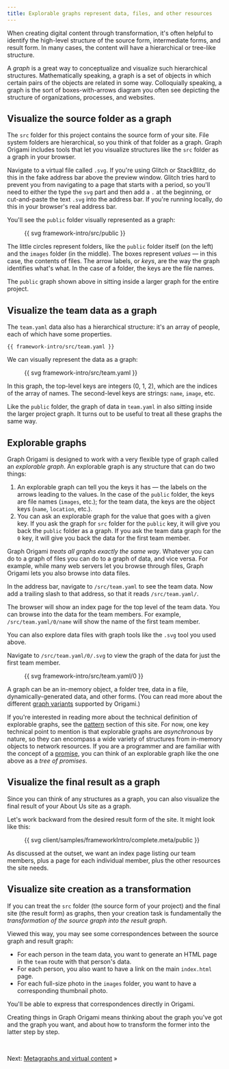 ```yaml
---
title: Explorable graphs represent data, files, and other resources
---
```


When creating digital content through transformation, it's often helpful to identify the high-level structure of the source form, intermediate forms, and result form. In many cases, the content will have a hierarchical or tree-like structure.

A _graph_ is a great way to conceptualize and visualize such hierarchical structures. Mathematically speaking, a graph is a set of objects in which certain pairs of the objects are related in some way. Colloquially speaking, a graph is the sort of boxes-with-arrows diagram you often see depicting the structure of organizations, processes, and websites.

## Visualize the source folder as a graph

The `src` folder for this project contains the source form of your site. File system folders are hierarchical, so you think of that folder as a graph. Graph Origami includes tools that let you visualize structures like the `src` folder as a graph in your browser.

<span class="tutorialStep"></span> Navigate to a virtual file called `.svg`. If you're using Glitch or StackBlitz, do this in the fake address bar above the preview window. Glitch tries hard to prevent you from navigating to a page that starts with a period, so you'll need to either the type the `svg` part and then add a `.` at the beginning, or cut-and-paste the text `.svg` into the address bar. If you're running locally, do this in your browser's real address bar.

You'll see the `public` folder visually represented as a graph:

<figure>
{{ svg framework-intro/src/public }}
</figure>

The little circles represent folders, like the `public` folder itself (on the left) and the `images` folder (in the middle). The boxes represent _values_ — in this case, the contents of files. The arrow labels, or _keys_, are the way the graph identifies what's what. In the case of a folder, the keys are the file names.

The `public` graph shown above in sitting inside a larger graph for the entire project.

## Visualize the team data as a graph

The `team.yaml` data also has a hierarchical structure: it's an array of people, each of which have some properties.

```\yaml
{{ framework-intro/src/team.yaml }}
```

We can visually represent the data as a graph:

<figure>
{{ svg framework-intro/src/team.yaml }}
</figure>

In this graph, the top-level keys are integers (0, 1, 2), which are the indices of the array of names. The second-level keys are strings: `name`, `image`, etc.

Like the `public` folder, the graph of data in `team.yaml` in also sitting inside the larger project graph. It turns out to be useful to treat all these graphs the same way.

## Explorable graphs

Graph Origami is designed to work with a very flexible type of graph called an _explorable graph_. An explorable graph is any structure that can do two things:

1. An explorable graph can tell you the keys it has — the labels on the arrows leading to the values. In the case of the `public` folder, the keys are file names (`images`, etc.); for the team data, the keys are the object keys (`name`, `location`, etc.).
1. You can ask an explorable graph for the value that goes with a given key. If you ask the graph for `src` folder for the `public` key, it will give you back the `public` folder as a graph. If you ask the team data graph for the `0` key, it will give you back the data for the first team member.

Graph Origami _treats all graphs exactly the same way_. Whatever you can do to a graph of files you can do to a graph of data, and vice versa. For example, while many web servers let you browse through files, Graph Origami lets you also browse into data files.

<span class="tutorialStep"></span> In the address bar, navigate to `/src/team.yaml` to see the team data. Now add a trailing slash to that address, so that it reads `/src/team.yaml/`.

The browser will show an index page for the top level of the team data. You can browse into the data for the team members. For example, `/src/team.yaml/0/name` will show the name of the first team member.

You can also explore data files with graph tools like the `.svg` tool you used above.

<span class="tutorialStep"></span> Navigate to `/src/team.yaml/0/.svg` to view the graph of the data for just the first team member.

<figure>
{{ svg framework-intro/src/team.yaml/0 }}
</figure>

A graph can be an in-memory object, a folder tree, data in a file, dynamically-generated data, and other forms. (You can read more about the different [graph variants](/core/variants.html) supported by Origami.)

If you're interested in reading more about the technical definition of explorable graphs, see the [pattern](/pattern) section of this site. For now, one key technical point to mention is that explorable graphs are _asynchronous_ by nature, so they can encompass a wide variety of structures from in-memory objects to network resources. If you are a programmer and are familiar with the concept of a [promise](https://en.wikipedia.org/wiki/Futures_and_promises), you can think of an explorable graph like the one above as a _tree of promises_.

## Visualize the final result as a graph

Since you can think of any structures as a graph, you can also visualize the final result of your About Us site as a graph.

Let's work backward from the desired result form of the site. It might look like this:

<figure>
{{ svg client/samples/frameworkIntro/complete.meta/public }}
</figure>

As discussed at the outset, we want an index page listing our team members, plus a page for each individual member, plus the other resources the site needs.

## Visualize site creation as a transformation

If you can treat the `src` folder (the source form of your project) and the final site (the result form) as graphs, then your creation task is fundamentally the _transformation of the source graph into the result graph_.

Viewed this way, you may see some correspondences between the source graph and result graph:

- For each person in the team data, you want to generate an HTML page in the `team` route with that person's data.
- For each person, you also want to have a link on the main `index.html` page.
- For each full-size photo in the `images` folder, you want to have a corresponding thumbnail photo.

You'll be able to express that correspondences directly in Origami.

Creating things in Graph Origami means thinking about the graph you've got and the graph you want, and about how to transform the former into the latter step by step.

&nbsp;

Next: [Metagraphs and virtual content](intro3.html) »
